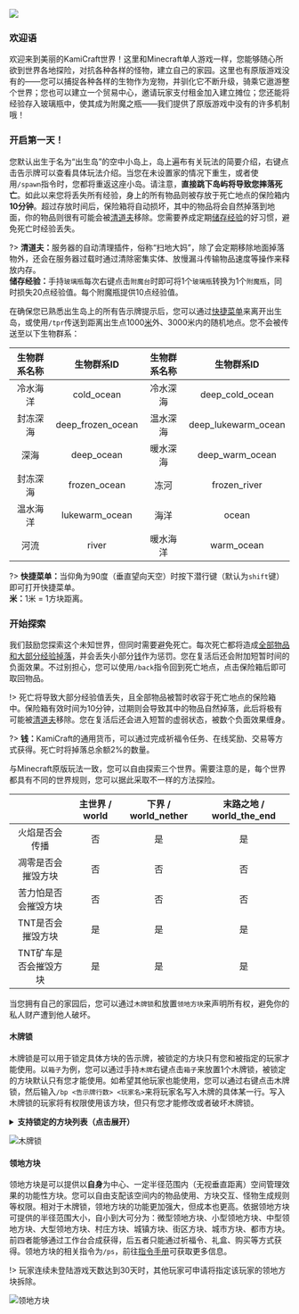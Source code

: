 ![](https://shop.io.mi-img.com/app/shop/img?id=shop_115d9f73ff298dfd5214843b961cf201.jpeg)

### 欢迎语

欢迎来到美丽的KamiCraft世界！这里和Minecraft单人游戏一样，您能够随心所欲到世界各地探险，对抗各种各样的怪物，建立自己的家园。这里也有原版游戏没有的——您可以捕捉各种各样的生物作为宠物，并驯化它不断升级，骑乘它遨游整个世界；您也可以建立一个贸易中心，邀请玩家支付租金加入建立摊位；您还能将经验存入玻璃瓶中，使其成为附魔之瓶——我们提供了原版游戏中没有的许多机制哦！

### 开启第一天！

您默认出生于名为“出生岛”的空中小岛上，岛上遍布有关玩法的简要介绍，右键点击告示牌可以查看具体玩法介绍。当您在未设置家的情况下重生，或者使用`/spawn`指令时，您都将重返这座小岛。请注意，**直接跳下岛屿将导致您摔落死亡**。如此以来您将<span id="dropitems">丢失</span>所有经验，身上的所有物品则被存放于死亡地点的保险箱内**10分钟**。超过存放时间后，保险箱将自动损坏，其中的物品将会自然掉落到地面，你的物品则很有可能会被<a class="tooltip" href="#/Tutorials/firstday?id=clearlagg">清道夫</a>移除。您需要养成定期<a class="tooltip" href="#/Tutorials/firstday?id=savexp">储存经验</a>的好习惯，避免死亡时经验丢失。

?> <span id="clearlagg" style="font-weight:bold">清道夫：</span>服务器的自动清理插件，俗称“扫地大妈”，除了会定期移除地面掉落物外，还会在服务器过载时通过清除密集实体、放慢漏斗传输物品速度等操作来释放内存。<br/><span id="savexp" style="font-weight:bold">储存经验：</span>手持`玻璃瓶`每次右键点击`附魔台`时即可将1个`玻璃瓶`转换为1个`附魔瓶`，同时损失20点经验值。每个附魔瓶提供10点经验值。

在确保您已熟悉出生岛上的所有告示牌提示后，您可以通过<a class="tooltip" href="#/Tutorials/firstday?id=menu">快捷菜单</a>来离开出生岛，或使用`/tpr`传送到距离出生点1000<a class="tooltip" href="#/Tutorials/firstday?id=meter">米</a>外、3000米内的随机地点。您不会被传送至以下生物群系：

|生物群系名称|生物群系ID|生物群系名称|生物群系ID|
|:--:|:--:|:--:|:--:|
|冷水海洋|cold_ocean|冷水深海|deep_cold_ocean|
|封冻深海|deep_frozen_ocean|温水深海|deep_lukewarm_ocean|
|深海|deep_ocean|暖水深海|deep_warm_ocean|
|封冻深海|frozen_ocean|冻河|frozen_river|
|温水海洋|lukewarm_ocean|海洋|ocean|
|河流|river|暖水海洋|warm_ocean|

?> <span id="menu" style="font-weight:bold">快捷菜单：</span>当仰角为90度（垂直望向天空）时按下潜行键（默认为`shift`键）即可打开快捷菜单。<br/><span id="meter" style="font-weight:bold">米：</span>1米 = 1方块距离。

### 开始探索

我们鼓励您探索这个未知世界，但同时需要避免死亡。每次死亡都将造成<a class="tooltip" href="#/Tutorials/firstday?id=dropitems">全部物品和大部分经验掉落</a>，并会丢失小部分<a class="tooltip" href="#/Tutorials/firstday?id=money">钱</a>作为惩罚。您在复活后还会附加短暂时间的负面效果。不过别担心，您可以使用`/back`指令回到死亡地点，点击保险箱后即可取回物品。

!> 死亡将导致大部分经验值丢失，且全部物品被暂时收容于死亡地点的保险箱中。保险箱有效时间为10分钟，过期则会导致其中的物品自然掉落，此后将极有可能被<a class="tooltip" href="#/Tutorials/firstday?id=clearlagg">清道夫</a>移除。您在复活后还会进入短暂的虚弱状态，被数个负面效果缠身。

?> <span id="money" style="font-weight:bold">钱：</span>KamiCraft的通用货币，可以通过完成祈福令任务、在线奖励、交易等方式获得。死亡时将掉落总余额2%的数量。

与Minecraft原版玩法一致，您可以自由探索三个世界。需要注意的是，每个世界都具有不同的世界规则，您可以据此采取不一样的方法探险。

||主世界 / world|下界 / world_nether|末路之地 / world_the_end|
|:--:|:--:|:--:|:--:|
|火焰是否会传播|否|是|是|
|凋零是否会摧毁方块|否|否|否|
|苦力怕是否会摧毁方块|否|否|否|
|TNT是否会摧毁方块|是|是|是|
|TNT矿车是否会摧毁方块|是|是|是|

当您拥有自己的家园后，您可以通过`木牌锁`和放置`领地方块`来声明所有权，避免你的私人财产遭到他人破坏。

#### 木牌锁

木牌锁是可以用于锁定具体方块的告示牌，被锁定的方块只有您和被指定的玩家才能使用。以`箱子`为例，您可以通过手持`木牌`右键点击`箱子`来放置1个木牌锁，被锁定的方块默认只有您才能使用。如希望其他玩家也能使用，您可以通过右键点击木牌锁，然后输入`/bp <告示牌行数> <玩家名>`来将玩家名写入木牌的具体某一行。写入木牌锁的玩家将有权限使用该方块，但只有您才能修改或者破坏木牌锁。

<details>
<summary><b>支持锁定的方块列表（点击展开）</b></summary>
```
* 铁砧
* 木桶
* 信标
* 潜影盒
* 高炉
* 酿造台
* 箱子
* 工作台
* 发射器
* 投掷器
* 附魔台
* 熔炉
* 漏斗
* 唱片机
* 烟熏炉
* 陷阱箱
```
</details>

![木牌锁](https://shop.io.mi-img.com/app/shop/img?id=shop_5f017aa21660ce5875f92b252211ace1.jpeg)

#### 领地方块

领地方块是可以提供以**自身**为中心、一定半径范围内（无视垂直距离）空间管理效果的功能性方块。您可以自由支配该空间内的物品使用、方块交互、怪物生成规则等权限。相对于木牌锁，领地方块的功能更加强大，但成本也更高。依据领地方块可提供的半径范围大小，自小到大可分为：微型领地方块、小型领地方块、中型领地方块、大型领地方块、村庄方块、城镇方块、街区方块、城市方块、都市方块。前四者能够通过工作台合成获得，后五者只能通过祈福令、礼盒、购买等方式获得。领地方块的相关指令为`/ps`，前往[指令手册](Tutorials/commands.md)可获取更多信息。

!> 玩家连续未登陆游戏天数达到30天时，其他玩家可申请将指定该玩家的领地方块拆除。

![领地方块](https://shop.io.mi-img.com/app/shop/img?id=shop_07ea40c3a88fbbcbc5b6b12f029b76d2.jpeg)
